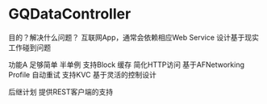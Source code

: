 GQDataController
================

目的？解决什么问题？
互联网App，通常会依赖相应Web Service
设计基于现实工作碰到问题

功能A
足够简单
半单例
支持Block
缓存
简化HTTP访问
基于AFNetworking
Profile
自动重试
支持KVC
基于灵活的控制设计

后继计划
提供REST客户端的支持